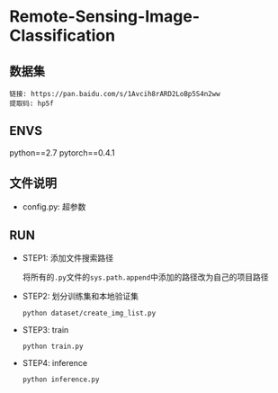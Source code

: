 # Remote-Sensing-Image-Classification
## 数据集
```
链接: https://pan.baidu.com/s/1Avcih8rARD2LoBp5S4n2ww 
提取码: hp5f
```
## ENVS
python==2.7
pytorch==0.4.1

## 文件说明
* config.py: 超参数

## RUN
* STEP1: 添加文件搜索路径

  将所有的`.py`文件的`sys.path.append`中添加的路径改为自己的项目路径
* STEP2: 划分训练集和本地验证集
  ```
  python dataset/create_img_list.py
  ```
* STEP3: train
  ```
  python train.py
  ```
* STEP4: inference
  ```
  python inference.py
  ```
